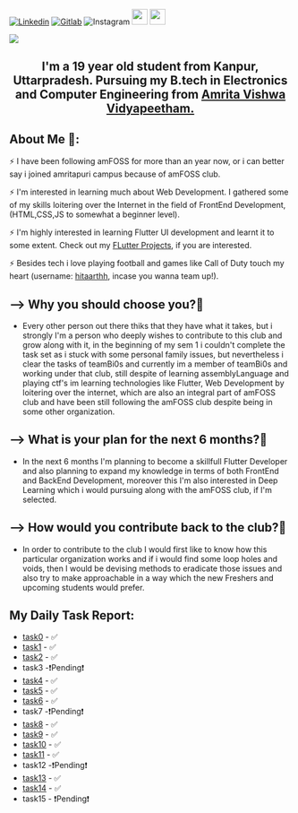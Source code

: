   <a href="https://in.linkedin.com/in/hitarth-anand-rohra-956795188?trk=public_profile_browsemap" target="_blank"><img alt="Linkedin" src="https://img.shields.io/badge/LinkedIn-0077B5?style=for-the-badge&logo=linkedin&logoColor=white"></a>   <a href="https://gitlab.com/hitaarthh" target="_blank"><img alt="Gitlab" src="https://img.shields.io/badge/GitLab-330F63?style=for-the-badge&logo=gitlab&logoColor=white"></a> ![Instagram](https://img.shields.io/badge/<hitaarthh>-%23E4405F.svg?style=for-the-badge&logo=Instagram&logoColor=white) <a href="https://hitaarthh.github.io/" target="_main"><img src="https://img.shields.io/badge/-Portfolio%20%F0%9F%92%BC-green[700]" height="28"></a> <a href="https://docs.google.com/document/d/1sLvaJYe4Q1w-GBkPVYiIw6XxTlpcjZHbNcZu45K16G8/edit?usp=sharing"><img src="https://img.shields.io/badge/-TaskList%3A-green[700]" height="28"></a>



![](https://readme-typing-svg.herokuapp.com?size=35&color=5C89F7&background=3FCBFF00&center=true&multiline=true&width=1000&height=90&lines=Hey+there%2C+I'm+Hitarth+Anand+Rohra!!👋🏻;Welcome+To+My+amFOSS-tasks+Repository.😇)

<div align="center">
<h2>I'm a 19 year old student from Kanpur, Uttarpradesh. Pursuing my B.tech in Electronics and Computer Engineering from <a href="https://amrita.edu/" target="_blank">Amrita Vishwa Vidyapeetham.</a>
</div>

## About Me 🤔: 
⚡️ I have been following amFOSS for more than an year now, or i can better say i joined amritapuri campus
because of amFOSS club.

⚡️ I'm interested in learning much about Web Development. I gathered some of my skills loitering over the Internet
in the field of FrontEnd Development, (HTML,CSS,JS to somewhat a beginner level).

⚡️ I'm highly interested in learning Flutter UI development and learnt it to some extent. Check out my [FLutter
Projects](https://github.com/hitaarthh/Flutter-Projects), if you are interested.

⚡️ Besides tech i love playing football and games like Call of Duty touch my heart (username: [hitaarthh](), incase you
wanna team up!).
  
## --> Why you should choose you?🤔
  - Every other person out there thiks that they have what it takes, but i strongly I'm a person who deeply wishes to contribute to this club and grow along with it, in the beginning of my sem 1 i couldn't complete the task set as i stuck with some personal family issues, but nevertheless i clear the tasks of teamBi0s and currently im a member of teamBi0s and working under that club, still despite of learning assemblyLanguage and playing ctf's im learning technologies like Flutter, Web Development by loitering over the internet, which are also an integral part of amFOSS club and have been still following the amFOSS club despite being in some other organization.
  
## --> What is your plan for the next 6 months?🤔
  - In the next 6 months I'm planning to become a skillfull Flutter Developer and also planning to expand my knowledge in terms of both FrontEnd and BackEnd Development, moreover this I'm also interested in Deep Learning which i would pursuing along with the amFOSS club, if I'm selected.
 
## --> How would you contribute back to the club?🤔
  - In order to contribute to the club I would first like to know how this particular organization works and if i would find some loop holes and voids, then I would be devising methods to eradicate those issues and also try to make approachable in a way which the new Freshers and upcoming students would prefer.

## My Daily Task Report:

- [task0](https://github.com/hitaarthh/amFOSS-tasks/tree/main/task0) - ✅
- [task1](https://github.com/hitaarthh/amFOSS-tasks/tree/main/task1) - ✅
- [task2](https://github.com/hitaarthh/amFOSS-tasks/tree/main/task2) - ✅
- task3 -❗Pending❗️
- [task4](https://github.com/hitaarthh/amFOSS-tasks/tree/main/task04) - ✅ 
- [task5](https://github.com/hitaarthh/amFOSS-tasks/tree/main/task05) - ✅
- [task6](https://github.com/hitaarthh/amFOSS-tasks/tree/main/task6) - ✅
- task7 -❗️Pending❗️
- [task8](https://github.com/hitaarthh/amFOSS-tasks/tree/main/task8) - ✅
- [task9](https://github.com/hitaarthh/amFOSS-tasks/tree/main/task9) - ✅
- [task10](https://github.com/hitaarthh/amFOSS-tasks/tree/main/task10) - ✅
- [task11](https://github.com/hitaarthh/amFOSS-tasks/tree/main/task11) - ✅
- task12 -❗️Pending❗️
- [task13](https://github.com/hitaarthh/amFOSS-tasks/tree/main/task13) - ✅
- [task14](https://github.com/hitaarthh/amFOSS-tasks/tree/main/task14) - ✅
- task15 - ❗️Pending❗️
